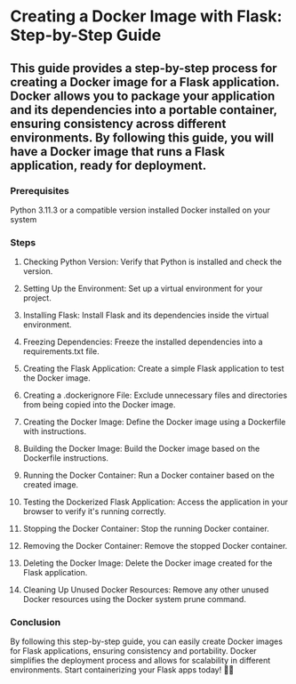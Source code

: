 # Creating a Docker Image with Flask: Step-by-Step Guide

## This guide provides a step-by-step process for creating a Docker image for a Flask application. Docker allows you to package your application and its dependencies into a portable container, ensuring consistency across different environments. By following this guide, you will have a Docker image that runs a Flask application, ready for deployment.

### Prerequisites
Python 3.11.3 or a compatible version installed
Docker installed on your system

### Steps

1. Checking Python Version: Verify that Python is installed and check the version.
 
2. Setting Up the Environment: Set up a virtual environment for your project.

3. Installing Flask: Install Flask and its dependencies inside the virtual environment.
 
4. Freezing Dependencies: Freeze the installed dependencies into a requirements.txt file.

5. Creating the Flask Application: Create a simple Flask application to test the Docker image.

6. Creating a .dockerignore File: Exclude unnecessary files and directories from being copied into the Docker image.

7. Creating the Docker Image: Define the Docker image using a Dockerfile with instructions.

8. Building the Docker Image: Build the Docker image based on the Dockerfile instructions.

9. Running the Docker Container: Run a Docker container based on the created image.

10. Testing the Dockerized Flask Application: Access the application in your browser to verify it's running correctly.

11. Stopping the Docker Container: Stop the running Docker container.

12. Removing the Docker Container: Remove the stopped Docker container.

13. Deleting the Docker Image: Delete the Docker image created for the Flask application.

14. Cleaning Up Unused Docker Resources: Remove any other unused Docker resources using the Docker system prune command.


### Conclusion

By following this step-by-step guide, you can easily create Docker images for Flask applications, ensuring consistency and portability. Docker simplifies the deployment process and allows for scalability in different environments. Start containerizing your Flask apps today! 🐳🚀